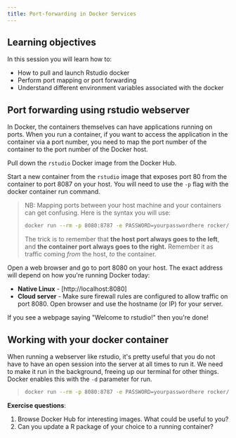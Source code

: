 ```yaml
---
title: Port-forwarding in Docker Services
---
```


## Learning objectives

In this session you will learn how to:
- How to pull and launch Rstudio docker 
- Perform port mapping or port forwarding
- Understand different environment variables associated with the docker

## Port forwarding using rstudio webserver

In Docker, the containers themselves can have applications running on ports. When you run a container, if you want to access the application in the container via a port number, you need to map the port number of the container to the port number of the Docker host.


Pull down the ``rstudio`` Docker image from the Docker Hub.

Start a new container from the ``rstudio`` image that exposes port 80 from the container to port 8087 on your host. You will need to use the ``-p`` flag with the docker container run command.

> NB: Mapping ports between your host machine and your containers can get confusing.
> Here is the syntax you will use:
>
> ```bash
> docker run --rm -p 8080:8787 -e PASSWORD=yourpasswordhere rocker/rstudio
> ```
>
> The trick is to remember that **the host port always goes to the left**,
> and **the container port always goes to the right.**
> Remember it as traffic coming _from_ the host, _to_ the container.

Open a web browser and go to port 8080 on your host. The exact address will depend on how you're running Docker today:

* **Native Linux** - [http://localhost:8080]
* **Cloud server** - Make sure firewall rules are configured to allow traffic on port 8080. Open browser and use the hostname (or IP) for your server.


If you see a webpage saying "Welcome to rstudio!" then you're done!


## Working with your docker container

When running a webserver like rstudio, it's pretty useful that you do not have to have an open session into the server at all times to run it.
We need to make it run in the background, freeing up our terminal for other things. Docker enables this with the `-d` parameter for run.

> ```bash
> docker run --rm -p 8080:8787 -e PASSWORD=yourpasswordhere rocker/rstudio
> ```

**Exercise questions**:

1. Browse Docker Hub for interesting images. What could be useful to you?
2. Can you update a R package of your choice to a running container?

